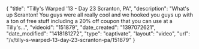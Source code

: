 {
    "title": "Tilly's Warped '13 - Day 23 Scranton, PA",
    "description": "What's up Scranton! You guys were all really cool and we hooked you guys up with a ton of free stuff including a 20% off coupon that you can use at a Tilly's...",
    "videoid": "151879",
    "date_created": "1397072621",
    "date_modified": "1418181272",
    "type": "captivate",
    "layout": "video",
    "url": "\/v\/tilly-s-warped-13-day-23-scranton-pa\/151879"
}